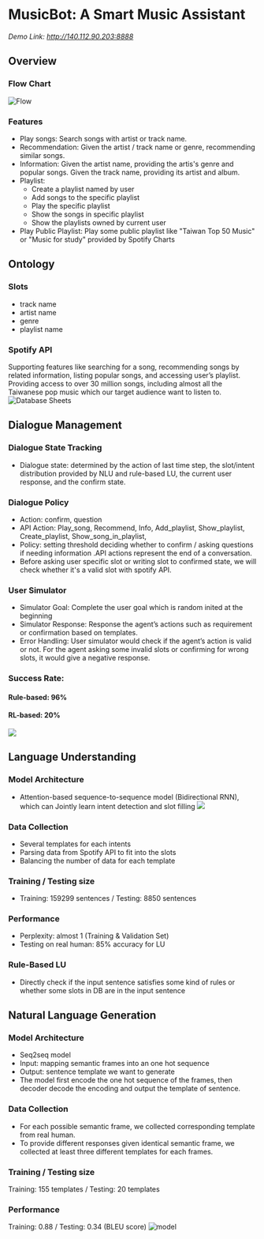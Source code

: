 # MusicBot: A Smart Music Assistant
*Demo Link: http://140.112.90.203:8888*  

## Overview
### Flow Chart
![Flow](http://i.imgur.com/qa9F7Xk.png)

### Features
* Play songs: Search songs with artist or track name.
* Recommendation: Given the artist / track name or genre, recommending similar songs.
* Information: Given the artist name, providing the artis's genre and popular songs. Given the track name, providing its artist and album.
* Playlist: 
    * Create a playlist named by user
    * Add songs to the specific playlist
    * Play the specific playlist
    * Show the songs in specific playlist
    * Show the playlists owned by current user
* Play Public Playlist: Play some public playlist like "Taiwan Top 50 Music" or "Music for study" provided by Spotify Charts

## Ontology
### Slots
* track name
* artist name
* genre
* playlist name

### Spotify API
Supporting features like searching for a song, recommending songs by related information, listing popular songs, and accessing user’s playlist. Providing access to over 30 million songs, including almost all the Taiwanese pop music which our target audience want to listen to.
![Database Sheets](http://i.imgur.com/MXiJvpA.png)

## Dialogue Management
### Dialogue State Tracking
* Dialogue state: determined by the action of last time step, the slot/intent distribution provided by NLU and rule-based LU, the current user response, and the confirm state.

### Dialogue Policy
* Action: confirm, question
* API Action: Play_song, Recommend, Info,  Add_playlist, Show_playlist, Create_playlist, Show_song_in_playlist,
* Policy: setting threshold deciding whether to confirm / asking questions if needing information .API actions represent the end of a conversation.
* Before asking user specific slot or writing slot to confirmed state, we will check whether it's a valid slot with spotify API.

### User Simulator
* Simulator Goal: Complete the user goal which is random inited at the beginning
* Simulator Response: Response the agent’s actions such as requirement or confirmation based on templates. 
* Error Handling: User simulator would check if the agent’s action is valid or not. For the agent asking some invalid slots or confirming for wrong slots, it would give a negative response.

### Success Rate:
#### Rule-based: 96% 
#### RL-based: 20%
![](http://i.imgur.com/M1qPvmq.png)

## Language Understanding
### Model Architecture
* Attention-based sequence-to-sequence model (Bidirectional RNN), which can Jointly learn intent detection and slot filling
![](http://i.imgur.com/iriaZl0.png)

### Data Collection
* Several templates for each intents
* Parsing data from Spotify API to fit into the slots
* Balancing the number of data for each template

### Training / Testing size
* Training: 159299 sentences / Testing: 8850 sentences

### Performance
* Perplexity: almost 1 (Training & Validation Set)
* Testing on real human: 85% accuracy for LU

### Rule-Based LU
* Directly check if the input sentence satisfies some kind of rules or whether some slots in DB are in the input sentence

## Natural Language Generation
### Model Architecture
* Seq2seq model
* Input: mapping semantic frames into an one hot sequence 
* Output: sentence template we want to generate
* The model first encode the one hot sequence of the frames, then decoder decode the encoding and output the template of sentence.

### Data Collection
* For each possible semantic frame, we collected corresponding template from real human.
* To provide different responses given identical semantic frame, we collected at least three different templates for each frames.

### Training / Testing size
Training: 155 templates  /  Testing: 20 templates

### Performance
Training: 0.88  /  Testing: 0.34 (BLEU score)
![model](http://i.imgur.com/lByB2ed.png)
